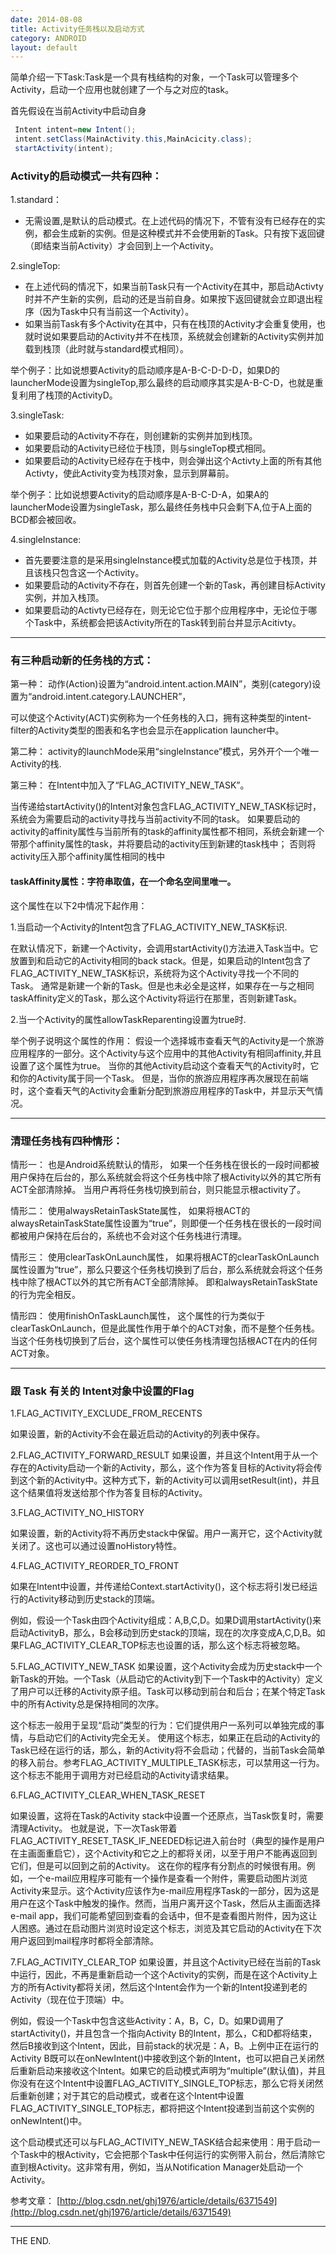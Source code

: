 ```yaml
---
date: 2014-08-08
title: Activity任务栈以及启动方式
category: ANDROID
layout: default
---
```



简单介绍一下Task:Task是一个具有栈结构的对象，一个Task可以管理多个Activity，启动一个应用也就创建了一个与之对应的task。

首先假设在当前Activity中启动自身

```java
 Intent intent=new Intent();
 intent.setClass(MainActivity.this,MainAcicity.class);
 startActivity(intent);
```

<!--more-->

### Activity的启动模式一共有四种：

1.standard：

-  无需设置,是默认的启动模式。在上述代码的情况下，不管有没有已经存在的实例，都会生成新的实例。但是这种模式并不会使用新的Task。只有按下返回键（即结束当前Activity）才会回到上一个Activity。

2.singleTop:

-  在上述代码的情况下，如果当前Task只有一个Activity在其中，那启动Activty时并不产生新的实例，启动的还是当前自身。如果按下返回键就会立即退出程序（因为Task中只有当前这一个Activity）。
-  如果当前Task有多个Activity在其中，只有在栈顶的Activity才会重复使用，也就时说如果要启动的Activity并不在栈顶，系统就会创建新的Activity实例并加载到栈顶（此时就与standard模式相同）。

举个例子：比如说想要Activity的启动顺序是A-B-C-D-D-D，如果D的launcherMode设置为singleTop,那么最终的启动顺序其实是A-B-C-D，也就是重复利用了栈顶的ActivityD。

3.singleTask:

-  如果要启动的Activity不存在，则创建新的实例并加到栈顶。
-  如果要启动的Activity已经位于栈顶，则与singleTop模式相同。
-  如果要启动的Activity已经存在于栈中，则会弹出这个Activty上面的所有其他Activty，使此Activity变为栈顶对象，显示到屏幕前。

举个例子：比如说想要Activity的启动顺序是A-B-C-D-A，如果A的launcherMode设置为singleTask，那么最终任务栈中只会剩下A,位于A上面的BCD都会被回收。

4.singleInstance:

-  首先要要注意的是采用singleInstance模式加载的Activity总是位于栈顶，并且该栈只包含这一个Activity。
-  如果要启动的Activity不存在，则首先创建一个新的Task，再创建目标Activity实例，并加入栈顶。
-  如果要启动的Activty已经存在，则无论它位于那个应用程序中，无论位于哪个Task中，系统都会把该Activity所在的Task转到前台并显示Acitivty。

- - -

### 有三种启动新的任务栈的方式：

第一种： 动作(Action)设置为“android.intent.action.MAIN”，类别(category)设置为“android.intent.category.LAUNCHER”，

可以使这个Activity(ACT)实例称为一个任务栈的入口，拥有这种类型的intent-filter的Activity类型的图表和名字也会显示在application launcher中。

第二种： activity的launchMode采用“singleInstance”模式，另外开个一个唯一Activity的栈.

第三种： 在Intent中加入了“FLAG_ACTIVITY_NEW_TASK”。

当传递给startActivity()的Intent对象包含FLAG_ACTIVITY_NEW_TASK标记时，系统会为需要启动的activity寻找与当前activity不同的task。
如果要启动的activity的affinity属性与当前所有的task的affinity属性都不相同，系统会新建一个带那个affinity属性的task，并将要启动的activity压到新建的task栈中；
否则将activity压入那个affinity属性相同的栈中

#### taskAffinity属性：字符串取值，在一个命名空间里唯一。

这个属性在以下2中情况下起作用：

1.当启动一个Activity的Intent包含了FLAG_ACTIVITY_NEW_TASK标识.

在默认情况下，新建一个Activity，会调用startActivity()方法进入Task当中。它放置到和启动它的Activity相同的back stack。但是，如果启动的Intent包含了FLAG_ACTIVITY_NEW_TASK标识，系统将为这个Activity寻找一个不同的Task。
通常是新建一个新的Task。但是也未必全是这样，如果存在一与之相同taskAffinity定义的Task，那么这个Activity将运行在那里，否则新建Task。


2.当一个Activity的属性allowTaskReparenting设置为true时.

举个例子说明这个属性的作用：
假设一个选择城市查看天气的Activity是一个旅游应用程序的一部分。这个Activity与这个应用中的其他Activity有相同affinity,并且设置了这个属性为true。
当你的其他Activity启动这个查看天气的Activity时，它和你的Activity属于同一个Task。
但是，当你的旅游应用程序再次展现在前端时，这个查看天气的Activity会重新分配到旅游应用程序的Task中，并显示天气情况。

- - -

### 清理任务栈有四种情形：

情形一： 也是Android系统默认的情形，
如果一个任务栈在很长的一段时间都被用户保持在后台的，那么系统就会将这个任务栈中除了根Activity以外的其它所有ACT全部清除掉。
当用户再将任务栈切换到前台，则只能显示根activity了。

情形二： 使用alwaysRetainTaskState属性，
如果将根ACT的alwaysRetainTaskState属性设置为“true”，则即便一个任务栈在很长的一段时间都被用户保持在后台的，系统也不会对这个任务栈进行清理。

情形三： 使用clearTaskOnLaunch属性，
如果将根ACT的clearTaskOnLaunch属性设置为“true”，那么只要这个任务栈切换到了后台，那么系统就会将这个任务栈中除了根ACT以外的其它所有ACT全部清除掉。
即和alwaysRetainTaskState的行为完全相反。

情形四： 使用finishOnTaskLaunch属性，
这个属性的行为类似于clearTaskOnLaunch，但是此属性作用于单个的ACT对象，而不是整个任务栈。
当这个任务栈切换到了后台，这个属性可以使任务栈清理包括根ACT在内的任何ACT对象。

- - -
### 跟 Task 有关的 Intent对象中设置的Flag

1.FLAG_ACTIVITY_EXCLUDE_FROM_RECENTS

如果设置，新的Activity不会在最近启动的Activity的列表中保存。

2.FLAG_ACTIVITY_FORWARD_RESULT
    如果设置，并且这个Intent用于从一个存在的Activity启动一个新的Activity，那么，这个作为答复目标的Activity将会传到这个新的Activity中。这种方式下，新的Activity可以调用setResult(int)，并且这个结果值将发送给那个作为答复目标的Activity。

3.FLAG_ACTIVITY_NO_HISTORY

如果设置，新的Activity将不再历史stack中保留。用户一离开它，这个Activity就关闭了。这也可以通过设置noHistory特性。

4.FLAG_ACTIVITY_REORDER_TO_FRONT

如果在Intent中设置，并传递给Context.startActivity()，这个标志将引发已经运行的Activity移动到历史stack的顶端。

例如，假设一个Task由四个Activity组成：A,B,C,D。如果D调用startActivity()来启动ActivityB，那么，B会移动到历史stack的顶端，现在的次序变成A,C,D,B。如果FLAG_ACTIVITY_CLEAR_TOP标志也设置的话，那么这个标志将被忽略。

5.FLAG_ACTIVITY_NEW_TASK
    如果设置，这个Activity会成为历史stack中一个新Task的开始。一个Task（从启动它的Activity到下一个Task中的Activity）定义了用户可以迁移的Activity原子组。Task可以移动到前台和后台；在某个特定Task中的所有Activity总是保持相同的次序。

这个标志一般用于呈现“启动”类型的行为：它们提供用户一系列可以单独完成的事情，与启动它们的Activity完全无关。
使用这个标志，如果正在启动的Activity的Task已经在运行的话，那么，新的Activity将不会启动；代替的，当前Task会简单的移入前台。参考FLAG_ACTIVITY_MULTIPLE_TASK标志，可以禁用这一行为。
这个标志不能用于调用方对已经启动的Activity请求结果。

6.FLAG_ACTIVITY_CLEAR_WHEN_TASK_RESET

如果设置，这将在Task的Activity stack中设置一个还原点，当Task恢复时，需要清理Activity。
也就是说，下一次Task带着FLAG_ACTIVITY_RESET_TASK_IF_NEEDED标记进入前台时（典型的操作是用户在主画面重启它），这个Activity和它之上的都将关闭，以至于用户不能再返回到它们，但是可以回到之前的Activity。
    这在你的程序有分割点的时候很有用。例如，一个e-mail应用程序可能有一个操作是查看一个附件，需要启动图片浏览Activity来显示。这个Activity应该作为e-mail应用程序Task的一部分，因为这是用户在这个Task中触发的操作。然而，当用户离开这个Task，然后从主画面选择e-mail app，我们可能希望回到查看的会话中，但不是查看图片附件，因为这让人困惑。通过在启动图片浏览时设定这个标志，浏览及其它启动的Activity在下次用户返回到mail程序时都将全部清除。

7.FLAG_ACTIVITY_CLEAR_TOP
    如果设置，并且这个Activity已经在当前的Task中运行，因此，不再是重新启动一个这个Activity的实例，而是在这个Activity上方的所有Activity都将关闭，然后这个Intent会作为一个新的Intent投递到老的Activity（现在位于顶端）中。

例如，假设一个Task中包含这些Activity：A，B，C，D。如果D调用了startActivity()，并且包含一个指向Activity B的Intent，那么，C和D都将结束，然后B接收到这个Intent，因此，目前stack的状况是：A，B。上例中正在运行的Activity B既可以在onNewIntent()中接收到这个新的Intent，也可以把自己关闭然后重新启动来接收这个Intent。如果它的启动模式声明为“multiple”(默认值)，并且你没有在这个Intent中设置FLAG_ACTIVITY_SINGLE_TOP标志，那么它将关闭然后重新创建；对于其它的启动模式，或者在这个Intent中设置FLAG_ACTIVITY_SINGLE_TOP标志，都将把这个Intent投递到当前这个实例的onNewIntent()中。

这个启动模式还可以与FLAG_ACTIVITY_NEW_TASK结合起来使用：用于启动一个Task中的根Activity，它会把那个Task中任何运行的实例带入前台，然后清除它直到根Activity。这非常有用，例如，当从Notification Manager处启动一个Activity。

参考文章： [http://blog.csdn.net/ghj1976/article/details/6371549](http://blog.csdn.net/ghj1976/article/details/6371549)

- - -
THE END.
